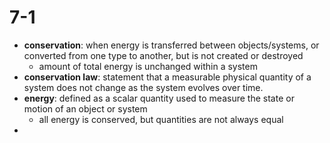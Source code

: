 # 7-1
- **conservation**: when energy is transferred between objects/systems, or converted from one type to another, but is not created or destroyed
	- amount of total energy is unchanged within a system
- **conservation law**: statement that a measurable physical quantity of a system does not change as the system evolves over time. 
- **energy**: defined as a scalar quantity used to measure the state or motion of an object or system
	- all energy is conserved, but quantities are not always equal
- 